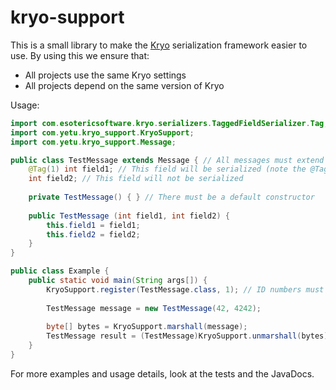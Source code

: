 # kryo-support

This is a small library to make the [Kryo](https://github.com/EsotericSoftware/kryo) serialization framework easier
to use. By using this we ensure that:

* All projects use the same Kryo settings
* All projects depend on the same version of Kryo

Usage:

```java
import com.esotericsoftware.kryo.serializers.TaggedFieldSerializer.Tag;
import com.yetu.kryo_support.KryoSupport;
import com.yetu.kryo_support.Message;

public class TestMessage extends Message { // All messages must extend the Message class;
    @Tag(1) int field1; // This field will be serialized (note the @Tag annotation). Tag IDs must be unique within each class.
    int field2; // This field will not be serialized
    
    private TestMessage() { } // There must be a default constructor
    
    public TestMessage (int field1, int field2) {
        this.field1 = field1;
        this.field2 = field2;
    }
}

public class Example {
    public static void main(String args[]) {
        KryoSupport.register(TestMessage.class, 1); // ID numbers must be unique
    
        TestMessage message = new TestMessage(42, 4242);
    
        byte[] bytes = KryoSupport.marshall(message);
        TestMessage result = (TestMessage)KryoSupport.unmarshall(bytes);
    }
}
```

For more examples and usage details, look at the tests and the JavaDocs.
